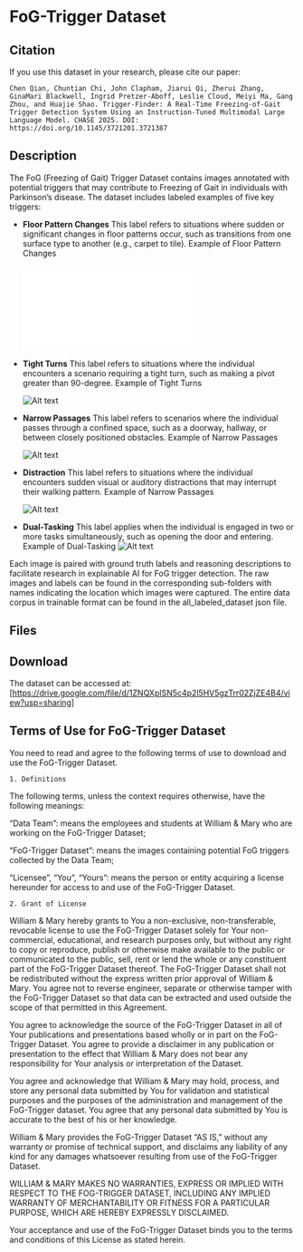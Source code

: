 # FoG-Trigger Dataset

## **Citation**  
If you use this dataset in your research, please cite our paper:  

```
Chen Qian, Chuntian Chi, John Clapham, Jiarui Qi, Zherui Zhang, GinaMari Blackwell, Ingrid Pretzer-Aboff, Leslie Cloud, Meiyi Ma, Gang Zhou, and Huajie Shao. Trigger-Finder: A Real-Time Freezing-of-Gait Trigger Detection System Using an Instruction-Tuned Multimodal Large Language Model. CHASE 2025. DOI: https://doi.org/10.1145/3721201.3721387
``` 

## **Description**  
The FoG (Freezing of Gait) Trigger Dataset contains images annotated with potential triggers that may contribute to Freezing of Gait in individuals with Parkinson’s disease. The dataset includes labeled examples of five key triggers:  
- **Floor Pattern Changes**
  This label refers to situations where sudden or significant changes in floor patterns occur, such as transitions from one surface type to another (e.g., carpet to tile).
  Example of Floor Pattern Changes
  
  ![Alt text](examples/floor_pattern_changes_1.pdf)

- **Tight Turns**
  This label refers to situations where the individual encounters a scenario requiring a tight turn, such as making a pivot greater than 90-degree.
  Example of Tight Turns
  
  ![Alt text](examples/tight_turn_4.png)
  
- **Narrow Passages**
  This label refers to scenarios where the individual passes through a confined space, such as a doorway, hallway, or between closely positioned obstacles.
  Example of Narrow Passages
  
  ![Alt text](examples/narrow_passage_4.png)
  
- **Distraction**
  This label refers to situations where the individual encounters sudden visual or auditory distractions that may interrupt their walking pattern.
  Example of Narrow Passages
  
  ![Alt text](examples/distraction_4.png)
  
- **Dual-Tasking**
  This label applies when the individual is engaged in two or more tasks simultaneously, such as opening the door and entering.
  Example of Dual-Tasking
  ![Alt text](examples/dual_tasking_3.png)

Each image is paired with ground truth labels and reasoning descriptions to facilitate research in explainable AI for FoG trigger detection. The raw images and labels can be found in the corresponding sub-folders with names indicating the location which images were captured. The entire data corpus in trainable format can be found in the all_labeled_dataset json file.

## **Files**

## **Download**  
The dataset can be accessed at:  
[https://drive.google.com/file/d/1ZNQXpISN5c4p2l5HV5gzTrr02ZjZE4B4/view?usp=sharing]  



## **Terms of Use for FoG-Trigger Dataset**
You need to read and agree to the following terms of use to download and use the FoG-Trigger Dataset.
```
1. Definitions
```
The following terms, unless the context requires otherwise, have the following meanings:

“Data Team”: means the employees and students at William & Mary who are working on the FoG-Trigger Dataset;

“FoG-Trigger Dataset”: means the images containing potential FoG triggers collected by the Data Team;

“Licensee”, “You”, “Yours”: means the person or entity acquiring a license hereunder for access to and use of the FoG-Trigger Dataset.
```
2. Grant of License
```
William & Mary hereby grants to You a non-exclusive, non-transferable, revocable license to use the FoG-Trigger Dataset solely for Your non-commercial, educational, and research purposes only, but without any right to copy or reproduce, publish or otherwise make available to the public or communicated to the public, sell, rent or lend the whole or any constituent part of the FoG-Trigger Dataset thereof. The FoG-Trigger Dataset shall not be redistributed without the express written prior approval of William & Mary. You agree not to reverse engineer, separate or otherwise tamper with the FoG-Trigger Dataset so that data can be extracted and used outside the scope of that permitted in this Agreement.

You agree to acknowledge the source of the FoG-Trigger Dataset in all of Your publications and presentations based wholly or in part on the FoG-Trigger Dataset. You agree to provide a disclaimer in any publication or presentation to the effect that William & Mary does not bear any responsibility for Your analysis or interpretation of the Dataset.

You agree and acknowledge that William & Mary may hold, process, and store any personal data submitted by You for validation and statistical purposes and the purposes of the administration and management of the FoG-Trigger dataset. You agree that any personal data submitted by You is accurate to the best of his or her knowledge.

William & Mary provides the FoG-Trigger Dataset “AS IS,” without any warranty or promise of technical support, and disclaims any liability of any kind for any damages whatsoever resulting from use of the FoG-Trigger Dataset.

WILLIAM & MARY MAKES NO WARRANTIES, EXPRESS OR IMPLIED WITH RESPECT TO THE FOG-TRIGGER DATASET, INCLUDING ANY IMPLIED WARRANTY OF MERCHANTABILITY OR FITNESS FOR A PARTICULAR PURPOSE, WHICH ARE HEREBY EXPRESSLY DISCLAIMED.

Your acceptance and use of the FoG-Trigger Dataset binds you to the terms and conditions of this License as stated herein.
